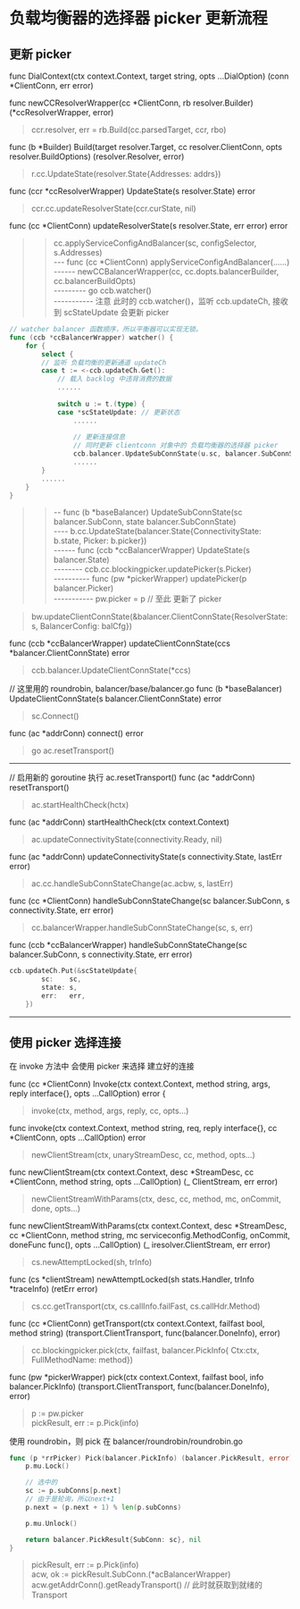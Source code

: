 # 负载均衡器的选择器 picker 更新流程

## 更新 picker

func DialContext(ctx context.Context, target string, opts ...DialOption) (conn *ClientConn, err error)

func newCCResolverWrapper(cc *ClientConn, rb resolver.Builder) (*ccResolverWrapper, error)
> ccr.resolver, err = rb.Build(cc.parsedTarget, ccr, rbo)

func (b *Builder) Build(target resolver.Target, cc resolver.ClientConn, opts resolver.BuildOptions) (resolver.Resolver, error)
> r.cc.UpdateState(resolver.State{Addresses: addrs})

func (ccr *ccResolverWrapper) UpdateState(s resolver.State) error 
> ccr.cc.updateResolverState(ccr.curState, nil)

func (cc *ClientConn) updateResolverState(s resolver.State, err error) error
>> cc.applyServiceConfigAndBalancer(sc, configSelector, s.Addresses) <br/>
>> --- func (cc *ClientConn) applyServiceConfigAndBalancer(......) <br/>
>> ------ newCCBalancerWrapper(cc, cc.dopts.balancerBuilder, cc.balancerBuildOpts) <br/>
>> --------- go ccb.watcher() <br/>
>> ----------- 注意 此时的 ccb.watcher()，监听 ccb.updateCh, 接收到 scStateUpdate 会更新 picker  <br/>
```go
// watcher balancer 函数顺序，所以平衡器可以实现无锁。
func (ccb *ccBalancerWrapper) watcher() {
	for {
		select {
		// 监听 负载均衡的更新通道 updateCh
		case t := <-ccb.updateCh.Get():
			// 载入 backlog 中违背消费的数据
			......
			
			switch u := t.(type) {
			case *scStateUpdate: // 更新状态
			    ......
			    
				// 更新连接信息
				// 同时更新 clientconn 对象中的 负载均衡器的选择器 picker
				ccb.balancer.UpdateSubConnState(u.sc, balancer.SubConnState{ConnectivityState: u.state, ConnectionError: u.err})
				......
		}
		......
	}
}
```
>> -- func (b *baseBalancer) UpdateSubConnState(sc balancer.SubConn, state balancer.SubConnState) <br/>
>> ---- b.cc.UpdateState(balancer.State{ConnectivityState: b.state, Picker: b.picker}) <br/>
>> ------ func (ccb *ccBalancerWrapper) UpdateState(s balancer.State) <br/>
>> -------- ccb.cc.blockingpicker.updatePicker(s.Picker)  <br/>
>> ---------- func (pw *pickerWrapper) updatePicker(p balancer.Picker) <br/>
>> ----------- pw.picker = p  // 至此 更新了 picker  <br/>

> bw.updateClientConnState(&balancer.ClientConnState{ResolverState: s, BalancerConfig: balCfg})


func (ccb *ccBalancerWrapper) updateClientConnState(ccs *balancer.ClientConnState) error
> ccb.balancer.UpdateClientConnState(*ccs)

// 这里用的 roundrobin, balancer/base/balancer.go
func (b *baseBalancer) UpdateClientConnState(s balancer.ClientConnState) error
> sc.Connect()

func (ac *addrConn) connect() error
> go ac.resetTransport()

---

// 启用新的 goroutine 执行 ac.resetTransport()
func (ac *addrConn) resetTransport()
> ac.startHealthCheck(hctx)

func (ac *addrConn) startHealthCheck(ctx context.Context) 
> ac.updateConnectivityState(connectivity.Ready, nil)

func (ac *addrConn) updateConnectivityState(s connectivity.State, lastErr error) 
> ac.cc.handleSubConnStateChange(ac.acbw, s, lastErr)

func (cc *ClientConn) handleSubConnStateChange(sc balancer.SubConn, s connectivity.State, err error)
> cc.balancerWrapper.handleSubConnStateChange(sc, s, err)

func (ccb *ccBalancerWrapper) handleSubConnStateChange(sc balancer.SubConn, s connectivity.State, err error) 
```go
ccb.updateCh.Put(&scStateUpdate{
		sc:    sc,
		state: s,
		err:   err,
	})
```

---

## 使用 picker 选择连接

在 invoke 方法中 会使用 picker 来选择 建立好的连接

func (cc *ClientConn) Invoke(ctx context.Context, method string, args, reply interface{}, opts ...CallOption) error {
> invoke(ctx, method, args, reply, cc, opts...)

func invoke(ctx context.Context, method string, req, reply interface{}, cc *ClientConn, opts ...CallOption) error 
> newClientStream(ctx, unaryStreamDesc, cc, method, opts...)

func newClientStream(ctx context.Context, desc *StreamDesc, cc *ClientConn, method string, opts ...CallOption) (_ ClientStream, err error) 
> newClientStreamWithParams(ctx, desc, cc, method, mc, onCommit, done, opts...)

func newClientStreamWithParams(ctx context.Context, desc *StreamDesc, cc *ClientConn, method string, mc serviceconfig.MethodConfig, onCommit, doneFunc func(), opts ...CallOption) (_ iresolver.ClientStream, err error) 
> cs.newAttemptLocked(sh, trInfo)

func (cs *clientStream) newAttemptLocked(sh stats.Handler, trInfo *traceInfo) (retErr error) 
> cs.cc.getTransport(ctx, cs.callInfo.failFast, cs.callHdr.Method)

func (cc *ClientConn) getTransport(ctx context.Context, failfast bool, method string) (transport.ClientTransport, func(balancer.DoneInfo), error)
> cc.blockingpicker.pick(ctx, failfast, balancer.PickInfo{ Ctx:ctx, FullMethodName: method})

func (pw *pickerWrapper) pick(ctx context.Context, failfast bool, info balancer.PickInfo) (transport.ClientTransport, func(balancer.DoneInfo), error) 
> p := pw.picker <br/>
> pickResult, err := p.Pick(info) <br/>

使用 roundrobin，则 pick 在 balancer/roundrobin/roundrobin.go
```go
func (p *rrPicker) Pick(balancer.PickInfo) (balancer.PickResult, error) {
	p.mu.Lock()

	// 选中的
	sc := p.subConns[p.next]
	// 由于是轮询，所以next+1
	p.next = (p.next + 1) % len(p.subConns)

	p.mu.Unlock()

	return balancer.PickResult{SubConn: sc}, nil
}
```

> pickResult, err := p.Pick(info) <br/>
> acw, ok := pickResult.SubConn.(*acBalancerWrapper) <br/>
> acw.getAddrConn().getReadyTransport() // 此时就获取到就绪的 Transport <br/> 





